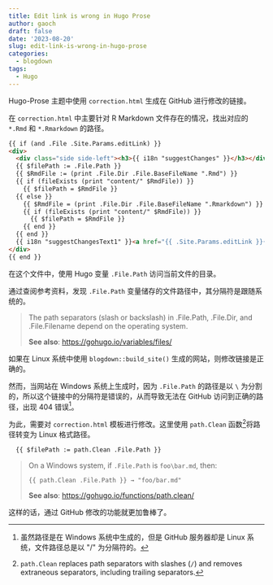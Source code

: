 ```yaml
---
title: Edit link is wrong in Hugo Prose
author: gaoch
draft: false
date: '2023-08-20'
slug: edit-link-is-wrong-in-hugo-prose
categories:
  - blogdown
tags:
  - Hugo
---
```


Hugo-Prose 主题中使用 `correction.html` 生成在 GitHub 进行修改的链接。

在 `correction.html` 中主要针对 R Markdown 文件存在的情况，找出对应的 `*.Rmd` 和 `*.Rmarkdown` 的路径。


``` html
{{ if (and .File .Site.Params.editLink) }}
<div>
  <div class="side side-left"><h3>{{ i18n "suggestChanges" }}</h3></div>
  {{ $filePath := .File.Path }}
  {{ $RmdFile := (print .File.Dir .File.BaseFileName ".Rmd") }}
  {{ if (fileExists (print "content/" $RmdFile)) }}
    {{ $filePath = $RmdFile }}
  {{ else }}
    {{ $RmdFile = (print .File.Dir .File.BaseFileName ".Rmarkdown") }}
    {{ if (fileExists (print "content/" $RmdFile)) }}
      {{ $filePath = $RmdFile }}
    {{ end }}
  {{ end }}
  {{ i18n "suggestChangesText1" }}<a href="{{ .Site.Params.editLink }}{{ $filePath }}" id="edit-link">{{ i18n "suggestChangesText2" }}</a>
</div>
{{ end }}
```

在这个文件中，使用 Hugo 变量 `.File.Path` 访问当前文件的目录。

通过查阅参考资料，发现 `.File.Path` 变量储存的文件路径中，其分隔符是跟随系统的。

> The path separators (slash or backslash) in .File.Path, .File.Dir, and .File.Filename depend on the operating system.
>
> **See also**: <https://gohugo.io/variables/files/>

如果在 Linux 系统中使用 `blogdown::build_site()` 生成的网站，则修改链接是正确的。


然而，当网站在 Windows 系统上生成时，因为 `.File.Path` 的路径是以 `\` 为分割的，所以这个链接中的分隔符是错误的，从而导致无法在 GitHub 访问到正确的路径，出现 404 错误[^2]。

[^2]: 虽然路径是在 Windows 系统中生成的，但是 GitHub 服务器却是 Linux 系统，文件路径总是以 "/" 为分隔符的。

为此，需要对 `correction.html` 模板进行修改。这里使用 `path.Clean` 函数[^1]将路径转变为 Linux 格式路径。

[^1]: `path.Clean` replaces path separators with slashes (`/`) and removes extraneous separators, including trailing separators.

``` html
  {{ $filePath := path.Clean .File.Path }}
```

> On a Windows system, if `.File.Path` is `foo\bar.md`, then:
>
> `{{ path.Clean .File.Path }} → "foo/bar.md"`
>
> **See also**: <https://gohugo.io/functions/path.clean/>

这样的话，通过 GitHub 修改的功能就更加鲁棒了。
